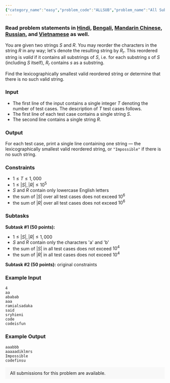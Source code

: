 ```yaml
---
{"category_name":"easy","problem_code":"ALLSUB","problem_name":"All Substrings","problemComponents":{"constraints":"","constraintsState":false,"subtasks":"","subtasksState":false,"inputFormat":"","inputFormatState":false,"outputFormat":"","outputFormatState":false,"sampleTestCases":{"0":{"id":1,"input":"4\naa\nababab\naaa\nramialsadaka\nsaid\nsryhieni\ncode\ncodeisfun","output":"aaabbb\naaaaadiklmrs\nImpossible\ncodefinsu","explanation":"","isDeleted":false}}},"video_editorial_url":"","languages_supported":{"0":"CPP14","1":"C","2":"JAVA","3":"PYTH 3.6","4":"PYTH","5":"PYP3","6":"CS2","7":"ADA","8":"PYPY","9":"TEXT","10":"PAS fpc","11":"NODEJS","12":"RUBY","13":"PHP","14":"GO","15":"HASK","16":"TCL","17":"PERL","18":"SCALA","19":"LUA","20":"kotlin","21":"BASH","22":"JS","23":"LISP sbcl","24":"rust","25":"PAS gpc","26":"BF","27":"CLOJ","28":"R","29":"D","30":"CAML","31":"FORT","32":"ASM","33":"swift","34":"FS","35":"WSPC","36":"LISP clisp","37":"SQL","38":"SCM guile","39":"PERL6","40":"ERL","41":"CLPS","42":"ICK","43":"NICE","44":"PRLG","45":"ICON","46":"COB","47":"SCM chicken","48":"PIKE","49":"SCM qobi","50":"ST","51":"NEM"},"max_timelimit":1,"source_sizelimit":50000,"problem_author":"mhammad1","problem_tester":null,"date_added":"26-09-2019","tags":{"0":"deadwing97","1":"ltime76","2":"mhammad1"},"problem_difficulty_level":"Easy","best_tag":"","editorial_url":"https://discuss.codechef.com/problems/ALLSUB","time":{"view_start_date":1569690002,"submit_start_date":1569690002,"visible_start_date":1569690002,"end_date":1735669800},"is_direct_submittable":false,"problemDiscussURL":"https://discuss.codechef.com/search?q=ALLSUB","is_proctored":false,"visitedContests":{},"layout":"problem"}
---
```

### Read problem statements in [Hindi](https://www.codechef.com/download/translated/LTIME76/hindi/ALLSUB.pdf), [Bengali](https://www.codechef.com/download/translated/LTIME76/bengali/ALLSUB.pdf), [Mandarin Chinese](https://www.codechef.com/download/translated/LTIME76/mandarin/ALLSUB.pdf), [Russian](https://www.codechef.com/download/translated/LTIME76/russian/ALLSUB.pdf), and [Vietnamese](https://www.codechef.com/download/translated/LTIME76/vietnamese/ALLSUB.pdf) as well.

You are given two strings $S$ and $R$. You may reorder the characters in the string $R$ in any way; let's denote the resulting string by $R_r$. This reordered string is *valid* if it contains all substrings of $S$, i.e. for each substring $s$ of $S$ (including $S$ itself), $R_r$ contains $s$ as a substring.

Find the lexicographically smallest valid reordered string or determine that there is no such valid string.

### Input
- The first line of the input contains a single integer $T$ denoting the number of test cases. The description of $T$ test cases follows.
- The first line of each test case contains a single string $S$.
- The second line contains a single string $R$.

### Output
For each test case, print a single line containing one string — the lexicographically smallest valid reordered string, or `"Impossible"` if there is no such string.

### Constraints
- $1 \le T \le 1,000$
- $1 \le |S|, |R| \le 10^5$
- $S$ and $R$ contain only lowercase English letters
- the sum of $|S|$ over all test cases does not exceed $10^6$
- the sum of $|R|$ over all test cases does not exceed $10^6$

### Subtasks
**Subtask #1 (50 points):**
- $1 \le |S|, |R| \le 1,000$
- $S$ and $R$ contain only the characters 'a' and 'b'
- the sum of $|S|$ in all test cases does not exceed $10^4$
- the sum of $|R|$ in all test cases does not exceed $10^4$

**Subtask #2 (50 points):** original constraints

### Example Input
```
4
aa
ababab
aaa
ramialsadaka
said
sryhieni
code
codeisfun
```

### Example Output
```
aaabbb
aaaaadiklmrs
Impossible
codefinsu
```

<aside style='background: #f8f8f8;padding: 10px 15px;'><div>All submissions for this problem are available.</div></aside>